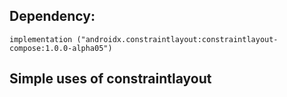 ## Dependency: 
	implementation ("androidx.constraintlayout:constraintlayout-compose:1.0.0-alpha05")

## Simple uses of constraintlayout
	